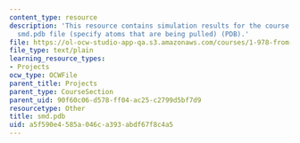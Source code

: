 ```yaml
---
content_type: resource
description: 'This resource contains simulation results for the course projects: Initial
  smd.pdb file (specify atoms that are being pulled) (PDB).'
file: https://ol-ocw-studio-app-qa.s3.amazonaws.com/courses/1-978-from-nano-to-macro-introduction-to-atomistic-modeling-techniques-january-iap-2007/a5f590e4585a046ca393abdf67f8c4a5_smd.pdb
file_type: text/plain
learning_resource_types:
- Projects
ocw_type: OCWFile
parent_title: Projects
parent_type: CourseSection
parent_uid: 90f60c06-d578-ff04-ac25-c2799d5bf7d9
resourcetype: Other
title: smd.pdb
uid: a5f590e4-585a-046c-a393-abdf67f8c4a5
---
```

